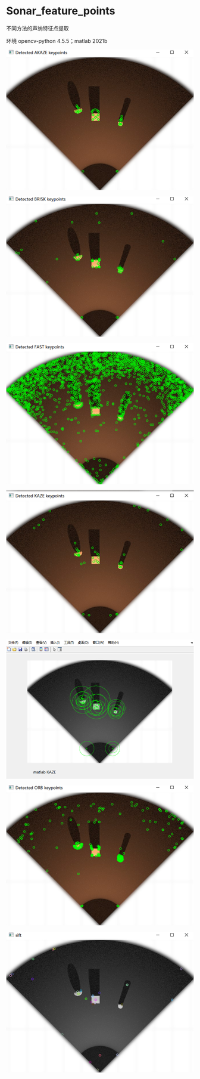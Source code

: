 # Sonar_feature_points

不同方法的声纳特征点提取

环境 opencv-python 4.5.5；matlab 2021b

![AKAZE](fig/AKAZE.png)

![brisk](fig/brisk.png)

![FAST](fig/FAST.png)

![KAZE](fig/KAZE.png)

![KAZE_matlab](fig/KAZE_matlab.png)

![orb](fig/orb.png)

![sift](fig/sift.png)